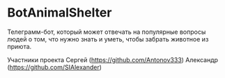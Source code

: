 # BotAnimalShelter

Телеграмм-бот, который может отвечать на популярные вопросы людей о том,
что нужно знать и уметь, чтобы забрать животное из приюта.

Участники проекта 
Сергей (https://github.com/Antonov333)
Александр (https://github.com/SIAlexander)
